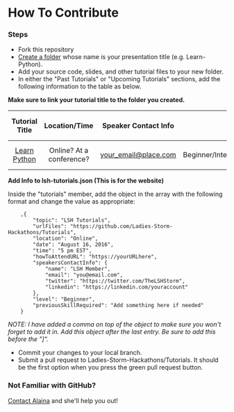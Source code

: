 # How To Contribute

### Steps
- Fork this repository
- [Create a folder](http://stackoverflow.com/questions/18773598/creating-folders-inside-github-com-repo-without-using-git) whose name is your presentation title (e.g. Learn-Python).
- Add your source code, slides, and other tutorial files to your new folder.
- In either the "Past Tutorials" or "Upcoming Tutorials" sections, add the following information to the table as below.


**Make sure to link your tutorial title to the folder you created.**

| Tutorial Title        | Location/Time | Speaker Contact Info | Level | Previous Skills Required |
| :-------------------: | :-----------: | :------------------: | :---: | :----------------------: |
| [Learn Python]()      | Online? At a conference? | your_email@place.com | Beginner/Intermediate/Advanced | Any prior knowledge required? |


**Add Info to lsh-tutorials.json (This is for the website)**

Inside the "tutorials" member, add the object in the array with the following format and change the value as appropriate:

```
	,{
		"topic": "LSH Tutorials",
		"urlFiles": "https://github.com/Ladies-Storm-Hackathons/Tutorials",
        "location": "Online",
        "date": "August 16, 2016",
        "time": "5 pm EST",
        "howToAttendURL": "https://yourURLhere",
        "speakersContactInfo": {
        	"name": "LSH Member",
            "email": "you@email.com",
            "twitter": "https://twitter.com/TheLSHStorm",
            "linkedin": "https://linkedin.com/youraccount"
        },
        "level": "Beginner",
       	"previousSkillRequired": "Add something here if needed"
    }
```

*NOTE: I have added a comma on top of the object to make sure you won't forget to add it in. Add this object after the last entry. Be sure to add this before the "]".*

- Commit your changes to your local branch.
- Submit a pull request to Ladies-Storm-Hackathons/Tutorials. It should be the first option when you press the green pull request button.

### Not Familiar with GitHub?
[Contact Alaina](mailto:alainakafkes@gmail.com) and she'll help you out!

